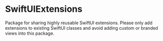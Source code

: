 # SwiftUIExtensions

Package for sharing highly reusable SwiftUI extensions.  Please only add extensions
to existing SwiftUI classes and avoid adding custom or branded views into this package.
